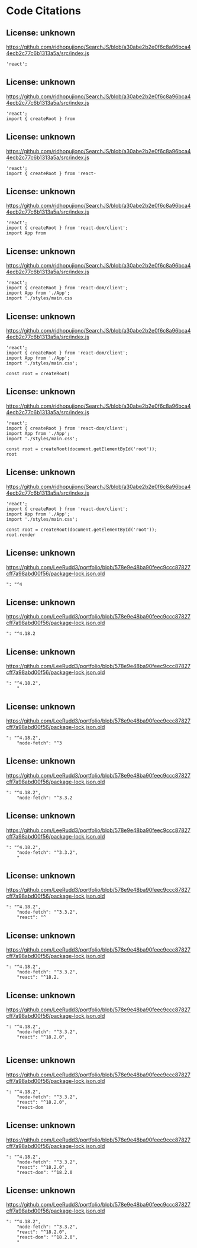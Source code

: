 # Code Citations

## License: unknown
https://github.com/ridhopujiono/SearchJS/blob/a30abe2b2e0f6c8a96bca44ecb2c77c6b1313a5a/src/index.js

```
'react';
```


## License: unknown
https://github.com/ridhopujiono/SearchJS/blob/a30abe2b2e0f6c8a96bca44ecb2c77c6b1313a5a/src/index.js

```
'react';
import { createRoot } from
```


## License: unknown
https://github.com/ridhopujiono/SearchJS/blob/a30abe2b2e0f6c8a96bca44ecb2c77c6b1313a5a/src/index.js

```
'react';
import { createRoot } from 'react-
```


## License: unknown
https://github.com/ridhopujiono/SearchJS/blob/a30abe2b2e0f6c8a96bca44ecb2c77c6b1313a5a/src/index.js

```
'react';
import { createRoot } from 'react-dom/client';
import App from
```


## License: unknown
https://github.com/ridhopujiono/SearchJS/blob/a30abe2b2e0f6c8a96bca44ecb2c77c6b1313a5a/src/index.js

```
'react';
import { createRoot } from 'react-dom/client';
import App from './App';
import './styles/main.css
```


## License: unknown
https://github.com/ridhopujiono/SearchJS/blob/a30abe2b2e0f6c8a96bca44ecb2c77c6b1313a5a/src/index.js

```
'react';
import { createRoot } from 'react-dom/client';
import App from './App';
import './styles/main.css';

const root = createRoot(
```


## License: unknown
https://github.com/ridhopujiono/SearchJS/blob/a30abe2b2e0f6c8a96bca44ecb2c77c6b1313a5a/src/index.js

```
'react';
import { createRoot } from 'react-dom/client';
import App from './App';
import './styles/main.css';

const root = createRoot(document.getElementById('root'));
root
```


## License: unknown
https://github.com/ridhopujiono/SearchJS/blob/a30abe2b2e0f6c8a96bca44ecb2c77c6b1313a5a/src/index.js

```
'react';
import { createRoot } from 'react-dom/client';
import App from './App';
import './styles/main.css';

const root = createRoot(document.getElementById('root'));
root.render
```


## License: unknown
https://github.com/LeeRudd3/portfolio/blob/578e9e48ba90feec9ccc87827cff7a98abd00f56/package-lock.json.old

```
": "^4
```


## License: unknown
https://github.com/LeeRudd3/portfolio/blob/578e9e48ba90feec9ccc87827cff7a98abd00f56/package-lock.json.old

```
": "^4.18.2
```


## License: unknown
https://github.com/LeeRudd3/portfolio/blob/578e9e48ba90feec9ccc87827cff7a98abd00f56/package-lock.json.old

```
": "^4.18.2",
    "
```


## License: unknown
https://github.com/LeeRudd3/portfolio/blob/578e9e48ba90feec9ccc87827cff7a98abd00f56/package-lock.json.old

```
": "^4.18.2",
    "node-fetch": "^3
```


## License: unknown
https://github.com/LeeRudd3/portfolio/blob/578e9e48ba90feec9ccc87827cff7a98abd00f56/package-lock.json.old

```
": "^4.18.2",
    "node-fetch": "^3.3.2
```


## License: unknown
https://github.com/LeeRudd3/portfolio/blob/578e9e48ba90feec9ccc87827cff7a98abd00f56/package-lock.json.old

```
": "^4.18.2",
    "node-fetch": "^3.3.2",
    "
```


## License: unknown
https://github.com/LeeRudd3/portfolio/blob/578e9e48ba90feec9ccc87827cff7a98abd00f56/package-lock.json.old

```
": "^4.18.2",
    "node-fetch": "^3.3.2",
    "react": "^
```


## License: unknown
https://github.com/LeeRudd3/portfolio/blob/578e9e48ba90feec9ccc87827cff7a98abd00f56/package-lock.json.old

```
": "^4.18.2",
    "node-fetch": "^3.3.2",
    "react": "^18.2.
```


## License: unknown
https://github.com/LeeRudd3/portfolio/blob/578e9e48ba90feec9ccc87827cff7a98abd00f56/package-lock.json.old

```
": "^4.18.2",
    "node-fetch": "^3.3.2",
    "react": "^18.2.0",
    
```


## License: unknown
https://github.com/LeeRudd3/portfolio/blob/578e9e48ba90feec9ccc87827cff7a98abd00f56/package-lock.json.old

```
": "^4.18.2",
    "node-fetch": "^3.3.2",
    "react": "^18.2.0",
    "react-dom
```


## License: unknown
https://github.com/LeeRudd3/portfolio/blob/578e9e48ba90feec9ccc87827cff7a98abd00f56/package-lock.json.old

```
": "^4.18.2",
    "node-fetch": "^3.3.2",
    "react": "^18.2.0",
    "react-dom": "^18.2.0
```


## License: unknown
https://github.com/LeeRudd3/portfolio/blob/578e9e48ba90feec9ccc87827cff7a98abd00f56/package-lock.json.old

```
": "^4.18.2",
    "node-fetch": "^3.3.2",
    "react": "^18.2.0",
    "react-dom": "^18.2.0",
    "
```

